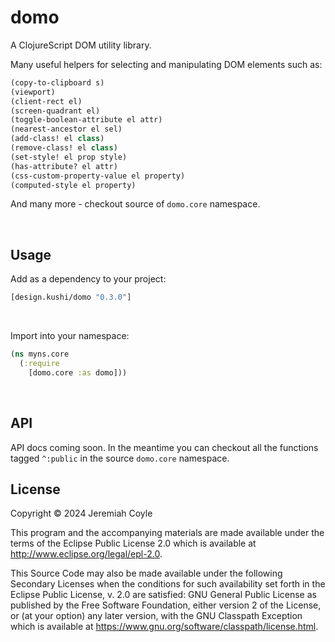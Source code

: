 # domo

A ClojureScript DOM utility library.

Many useful helpers for selecting and manipulating DOM elements such as:

```Clojure
(copy-to-clipboard s)
(viewport)
(client-rect el)
(screen-quadrant el)
(toggle-boolean-attribute el attr)
(nearest-ancestor el sel)
(add-class! el class)
(remove-class! el class)
(set-style! el prop style)
(has-attribute? el attr)
(css-custom-property-value el property)
(computed-style el property)
```
And many more - checkout source of `domo.core` namespace. 

<br>

## Usage
Add as a dependency to your project:

```clojure
[design.kushi/domo "0.3.0"]
```
<br>

Import into your namespace:

```clojure
(ns myns.core
  (:require
    [domo.core :as domo]))
```
<br>

## API
API docs coming soon. In the meantime you can checkout all the functions tagged `^:public` in the source `domo.core` namespace. 

## License

Copyright © 2024 Jeremiah Coyle

This program and the accompanying materials are made available under the
terms of the Eclipse Public License 2.0 which is available at
http://www.eclipse.org/legal/epl-2.0.

This Source Code may also be made available under the following Secondary
Licenses when the conditions for such availability set forth in the Eclipse
Public License, v. 2.0 are satisfied: GNU General Public License as published by
the Free Software Foundation, either version 2 of the License, or (at your
option) any later version, with the GNU Classpath Exception which is available
at https://www.gnu.org/software/classpath/license.html.
